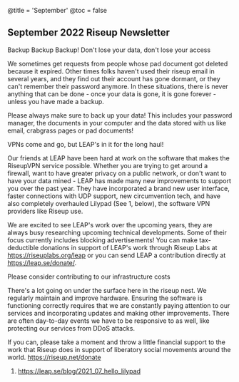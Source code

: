 @title = 'September'
@toc = false

September 2022 Riseup Newsletter
--------------------------------

Backup Backup Backup! Don't lose your data, don't lose your access

We sometimes get requests from people whose pad document got deleted because it expired. Other times folks haven't used their riseup email in several years, and they find out their account has gone dormant, or they can't remember their password anymore. In these situations, there is never anything that can be done - once your data is gone, it is gone forever - unless you have made a backup.

Please always make sure to back up your data! This includes your password manager, the documents in your computer and the data stored with us like email, crabgrass pages or pad documents!


VPNs come and go, but LEAP's in it for the long haul!

Our friends at LEAP have been hard at work on the software that makes the RiseupVPN service possible. Whether you are trying to get around a firewall, want to have greater privacy on a public network, or don't want to have your data mined - LEAP has made many new improvements to support you over the past year. They have incorporated a brand new user interface, faster connections with UDP support, new circumvention tech, and have also completely overhauled Lilypad (See 1, below), the software VPN providers like Riseup use.

We are excited to see LEAP's work over the upcoming years, they are always busy researching upcoming technical developments. Some of their focus currently includes blocking advertisements! You can make tax-deductible donations in support of LEAP's work through Riseup Labs at https://riseuplabs.org/leap or you can send LEAP a contribution directly at https://leap.se/donate/.


Please consider contributing to our infrastructure costs

There's a lot going on under the surface here in the riseup nest. We regularly maintain and improve hardware. Ensuring the software is functioning correctly requires that we are constantly paying attention to our services and incorporating updates and making other improvements. There are often day-to-day events we have to be responsive to as well, like protecting our services from DDoS attacks.

If you can, please take a moment and throw a little financial support to the work that Riseup does in support of liberatory social movements around the world. https://riseup.net/donate

1. https://leap.se/blog/2021_07_hello_lilypad